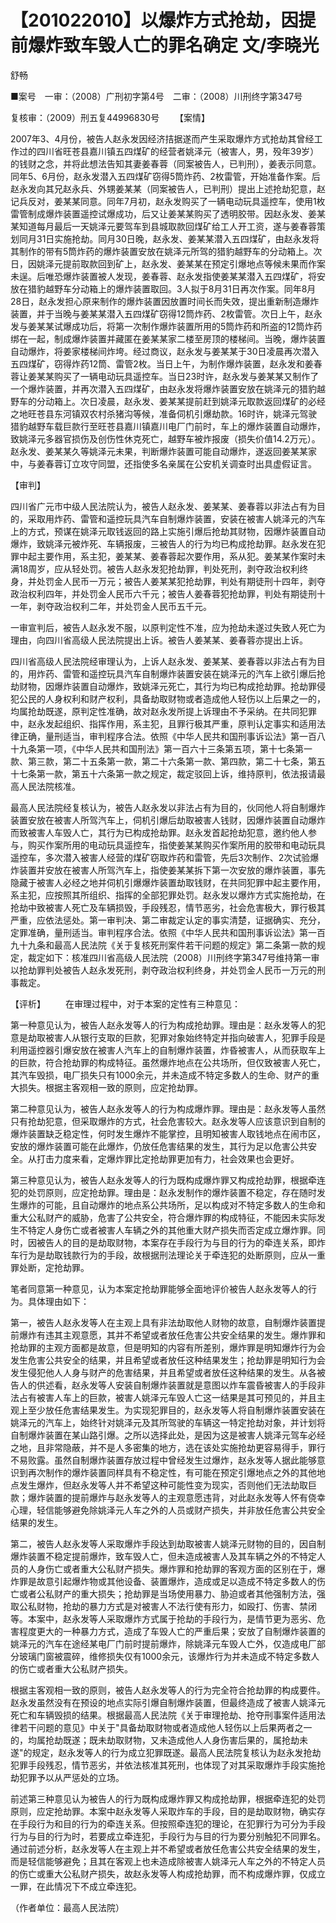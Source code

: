 # 【201022010】以爆炸方式抢劫，因提前爆炸致车毁人亡的罪名确定 文/李晓光

舒畅

■案号　一审：（2008）广刑初字第4号　二审：（2008）川刑终字第347号

复核审：（2009）刑五复44996830号 　　【案情】

2007年3、4月份，被告人赵永发因经济拮据遂而产生采取爆炸方式抢劫其曾经工作过的四川省旺苍县嘉川镇五四煤矿的经营者姚泽元（被害人，男，殁年39岁）的钱财之念，并将此想法告知其妻姜春蓉（同案被告人，已判刑），姜表示同意。同年5、6月份，赵永发潜入五四煤矿窃得5筒炸药、2枚雷管，开始准备作案。后赵永发向其兄赵永兵、外甥姜某某（同案被告人，已判刑）提出上述抢劫犯意，赵记兵反对，姜某某同意。同年7月初，赵永发购买了一辆电动玩具遥控车，使用1枚雷管制成爆炸装置遥控试爆成功，后又让姜某某购买了透明胶带。因赵永发、姜某某知道每月最后一天姚泽元要驾车到县城取款回煤矿给工人开工资，遂与姜春蓉策划同月31日实施抢劫。同月30日晚，赵永发、姜某某潜入五四煤矿，由赵永发将其制作的带有5筒炸药的爆炸装置安放在姚泽元所驾的猎豹越野车的分动箱上。次日，因姚泽元提前取款回到矿上，赵永发、姜某某在预定引爆地点等候未果而作案未逞。后唯恐爆炸装置被人发现，姜春蓉、赵永发指使姜某某潜入五四煤矿，将安放在猎豹越野车分动箱上的爆炸装置取回。3人拟于8月31日再次作案。同年8月28日，赵永发担心原来制作的爆炸装置因放置时间长而失效，提出重新制造爆炸装置，并于当晚与姜某某潜入五四煤矿窃得12筒炸药、2枚雷管。次日上午，赵永发与姜某某试爆成功后，将第一次制作爆炸装置所用的5筒炸药和所盗的12筒炸药绑在一起，制成爆炸装置并藏匿在姜某某家二楼至房顶的楼梯间。当晚，爆炸装置自动爆炸，将姜家楼梯间炸垮。经过商议，赵永发与姜某某于30日凌晨再次潜入五四煤矿，窃得炸药12筒、雷管2枚。当日上午，为制作爆炸装置，赵永发和姜春蓉让姜某某购买了一辆电动玩具遥控车。当日23时许，赵永发与姜某某又制作了一个爆炸装置，并再次潜入五四煤矿，由赵永发将爆炸装置安放在姚泽元的猎豹越野车的分动箱上。次日凌晨，赵永发、姜某某提前赶到姚泽元取款返回煤矿的必经之地旺苍县东河镇双农村杀猪沟等候，准备伺机引爆劫款。16时许，姚泽元驾驶猎豹越野车载巨款行至旺苍县嘉川镇嘉川电厂门前时，车上的爆炸装置自动爆炸，致姚泽元多器官损伤及创伤性休克死亡，越野车被炸报废（损失价值14.2万元）。赵永发、姜某某久等姚泽元未果，判断爆炸装置可能自动爆炸，遂返回姜某某家中，与姜春蓉订立攻守同盟，还指使多名亲属在公安机关调查时出具虚假证言。

【审判】

四川省广元市中级人民法院认为，被告人赵永发、姜某某、姜春蓉以非法占有为目的，采取用炸药、雷管和遥控玩具汽车自制爆炸装置，安装在被害人姚泽元的汽车上的方式，预谋在姚泽元取钱返回的路上实施引爆后抢劫其财物，因爆炸装置自动爆炸，致姚泽元被炸死、车辆报废，三被告人的行为均已构成抢劫罪。赵永发在犯罪中起主要作用，系主犯，姜某某、姜春蓉起次要作用，系从犯。姜某某作案时未满18周岁，应从轻处罚。被告人赵永发犯抢劫罪，判处死刑，剥夺政治权利终身，并处罚金人民币一万元；被告人姜某某犯抢劫罪，判处有期徒刑十四年，剥夺政治权利四年，并处罚金人民币六千元；被告人姜春蓉犯抢劫罪，判处有期徒刑十一年，剥夺政治权利二年，并处罚金人民币五千元。

一审宣判后，被告人赵永发不服，以原判定性不准，应为抢劫未遂过失致人死亡为理由，向四川省高级人民法院提出上诉。被告人姜某某、姜春蓉亦提出上诉。

四川省高级人民法院经审理认为，上诉人赵永发、姜某某、姜春蓉以非法占有为目的，用炸药、雷管和遥控玩具汽车自制爆炸装置安装在姚泽元的汽车上欲引爆后抢劫财物，因爆炸装置自动爆炸，致姚泽元死亡，其行为均已构成抢劫罪。抢劫罪侵犯公民的人身权利和财产权利，具备劫取财物或者造成他人轻伤以上后果之一的，均属抢劫既遂，原判定性准确，故对赵永发所提上诉理由不予采纳。在共同犯罪中，赵永发起组织、指挥作用，系主犯，且罪行极其严重，原判认定事实和适用法律正确，量刑适当，审判程序合法。依照《中华人民共和国刑事诉讼法》第一百八十九条第一项，《中华人民共和国刑法》第一百六十三条第五项，第十七条第一款、第三款，第二十五条第一款，第二十六条第一款、第四款，第二十七条，第五十七条第一款，第五十六条第一款之规定，裁定驳回上诉，维持原判，依法报请最高人民法院核准。

最高人民法院经复核认为，被告人赵永发以非法占有为目的，伙同他人将自制爆炸装置安放在被害人所驾汽车上，伺机引爆后劫取被害人钱财，因爆炸装置自动爆炸而致被害人车毁人亡，其行为已构成抢劫罪。赵永发首起抢劫犯意，邀约他人参与，购买作案所用的电动玩具遥控车，指使姜某某购买作案所用的胶带和电动玩具遥控车，多次潜入被害人经营的煤矿窃取炸药和雷管，先后3次制作、2次试验爆炸装置并安放在被害人所驾汽车上，指使姜某某拆下第一次安放的爆炸装置，事先隐藏于被害人必经之地并伺机引爆爆炸装置劫取钱财，在共同犯罪中起主要作用，系主犯，应按照其所组织、指挥的全部犯罪处罚。赵永发以爆炸方式实施抢劫，在抢劫中致被害人死亡及车辆损毁，手段残忍，情节恶劣，社会危害极大，罪行极其严重，应依法惩处。第一审判决、第二审裁定认定的事实清楚，证据确实、充分，定罪准确，量刑适当。审判程序合法。依照《中华人民共和国刑事诉讼法》第一百九十九条和最高人民法院《关于复核死刑案件若干问题的规定》第二条第一款的规定，裁定如下：核准四川省高级人民法院（2008）川刑终字第347号维持第一审以抢劫罪判处被告人赵永发死刑，剥夺政治权利终身，并处罚金人民币一万元的刑事裁定。

【评析】 　　在审理过程中，对于本案的定性有三种意见：

第一种意见认为，被告人赵永发等人的行为构成抢劫罪。理由是：赵永发等人的犯意是劫取被害人从银行支取的巨款，犯罪对象始终特定并指向破害人，犯罪手段是利用遥控器引爆安放在被害人汽车上的自制爆炸装置，炸昏被害人，从而获取车上的巨款，符合抢劫罪的构成特征。虽然爆炸地点在公共场所，但仅致被害人死亡，其汽车毁损，电厂损失只有1000余元，并未造成不特定多数人的生命、财产的重大损失。根据主客观相一致的原则，应定抢劫罪。

第二种意见认为，被告人赵永发等人的行为构成爆炸罪。理由是：赵永发等人虽然只有抢劫犯意，但采取爆炸的方式，社会危害较大。赵永发等人应该意识到自制的爆炸装置缺乏稳定性，何时发生爆炸不能掌控，且明知被害人取钱地点在闹市区，安放的爆炸装置可能在此爆炸，仍放任危害结果的发生，其行为足以危害公共安全。从打击力度来看，定爆炸罪比定抢劫罪更加有力，社会效果也会更好。

第三种意见认为，被告人赵永发等人的行为既构成爆炸罪又构成抢劫罪，根据牵连犯的处罚原则，应定抢劫罪。理由是：赵永发制作的爆炸装置不稳定，存在随时发生爆炸的可能，且自动爆炸的地点系公共场所，足以构成对不特定多数人的生命和重大公私财产的威胁，危害了公共安全，符合爆炸罪的构成特征，不能因未实际发生不特定人身伤亡或者被害人车辆之外的其他重大财产损失而否定成立爆炸罪。同时，因被告人的目的是劫取财物，本案存在手段行为与目的行为的牵连关系，即炸车行为是劫取钱款行为的手段，故根据刑法理论关于牵连犯的处断原则，应从一重罪处断，定抢劫罪。

笔者同意第一种意见，认为本案定抢劫罪能够全面地评价被告人赵永发等人的行为。具体理由如下：

第一，被告人赵永发等人在主观上具有非法劫取他人财物的故意，自制爆炸装置提前爆炸有违其主观意愿，其并不希望或者放任危害公共安全结果的发生。爆炸罪和抢劫罪的主观方面都是故意，但是明知的内容有所差别，爆炸罪是明知爆炸行为会发生危害公共安全的结果，并且希望或者放任这种结果发生；抢劫罪是明知行为会发生侵犯他人人身与财产的危害结果，并且希望或者放任这种结果的发生。从各被告人的供述看，赵永发等人安装自制爆炸装置就是意图以炸车震昏被害人的手段非法占有被害人车上的巨款，被害人姚泽元车毁人亡这一结果是其可预见的，并且主观上至少放任危害结果发生。为实现犯罪目的，赵永发等人将自制爆炸装置安装在姚泽元的汽车上，始终针对姚泽元及其所驾驶的车辆这一特定抢劫对象，并计划将自制爆炸装置在某山路引爆。之所以选择此处，是因为这是被害人姚泽元驾车必经之地，且非常隐蔽，并不是人多密集的地方，选在该处实施抢劫更容易得手，罪行不易败露。虽然自制爆炸装置存放过程中曾经发生过爆炸，赵永发等人据此能够意识到再次制作的爆炸装置同样具有不稳定性，有可能在预定引爆地点之外的其他地点发生爆炸，但赵永发等人并不希望这种可能性变为现实，否则他们无法劫取巨款；爆炸装置的提前爆炸与赵永发等人的主观意愿违背，对此赵永发等人怀有侥幸心理，轻信能够避免除姚泽元人车之外的人员或财产损失，并非放任危害公共安全结果的发生。

第二，被告人赵永发等人采取爆炸手段达到劫取被害人姚泽元财物的目的，因自制爆炸装置不稳定提前爆炸，致车毁人亡，但未造成被害人及其车辆之外的不特定人员的人身伤亡或者重大公私财产损失。爆炸罪和抢劫罪的客观方面的区别在于，爆炸罪是故意引起爆炸物或其他设备、装置爆炸，造成或足以造成不特定多数人的伤亡或者公私财产的重大损失；抢劫罪是当场使用暴力、胁迫或者其他强制方法，强取公私财物，抢劫的暴力方式是对被害人不法行使有形力，如殴打、伤害、禁闭等。本案中，赵永发等人采取爆炸方式属于抢劫的手段行为，是情节更为恶劣、危害程度更大的一种暴力方式，造成了车毁人亡的严重后果；安放了自制爆炸装置的姚泽元的汽车在途经某电厂门前时提前爆炸，除姚泽元车毁人亡外，仅造成电厂部分玻璃门窗被震碎，维修损失仅有1000余元，该爆炸行为并未造成不特定多数人的伤亡或者重大公私财产损失。

根据主客观相一致的原则，被告人赵永发等人的行为完全符合抢劫罪的构成要件。赵永发虽然没有在预设的地点实际引爆自制爆炸装置，但最终造成了被害人姚泽元死亡和车辆毁损的结果。根据最高人民法院《关于审理抢劫、抢夺刑事案件适用法律若干问题的意见》中关于"具备劫取财物或者造成他人轻伤以上后果两者之一的，均属抢劫既遂；既未劫取财物，又未造成他人人身伤害后果的，属抢劫未遂"的规定，赵永发等人的行为成立犯罪既遂。最高人民法院复核认为赵永发抢劫犯罪手段残忍，情节恶劣，并依法核准其死刑，也体现了对其采取爆炸手段实施抢劫犯罪予以从严惩处的立场。

前述第三种意见认为被告人的行为既构成爆炸罪又构成抢劫罪，根据牵连犯的处罚原则，应定抢劫罪。本案中赵永发等人采取炸车的手段，目的是劫取财物，确实存在手段行为和目的行为的牵连关系。但按照牵连犯的理论，在犯罪行为可分为手段行为与目的行为时，若要成立牵连犯，手段行为与目的行为要分别触犯不同罪名。通过前述分析，赵永发等人在主观上并不希望或者放任危害公共安全结果的发生，而是轻信能够避免；且其在客观上也未造成除被害人姚泽元人车之外的不特定人员的伤亡或重大公私财产损失，故赵永发等人构成抢劫罪，而不构成爆炸罪，仅成立一罪，在此情况下不成立牵连犯。

（作者单位：最高人民法院）